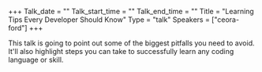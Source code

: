 +++
Talk_date = ""
Talk_start_time = ""
Talk_end_time = ""
Title = "Learning Tips Every Developer Should Know"
Type = "talk"
Speakers = ["ceora-ford"]
+++

This talk is going to point out some of the biggest pitfalls you need to avoid. It'll also highlight steps you can take to successfully learn any coding language or skill.
